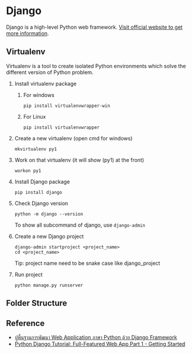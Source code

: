 # Django

Django is a high-level Python web framework. [Visit official website to get more information](https://www.djangoproject.com/).

## Virtualenv

Virtualenv is a tool to create isolated Python environments which solve the different version of Python problem.

1. Install virtualenv package

   1. For windows

      ```
      pip install virtualenvwrapper-win
      ```

   2. For Linux
      ```
      pip install virtualenvwrapper
      ```

2. Create a new virtualenv (open cmd for windows)

   ```
   mkvirtualenv py1
   ```

3. Work on that virtualenv (it will show (py1) at the front)

   ```
   workon py1
   ```

4. Install Django package

   ```
   pip install django
   ```

5. Check Django version

   ```
   python -m django --version
   ```

   To show all subcommand of django, use `django-admin`

6. Create a new Django project

   ```
   django-admin startproject <project_name>
   cd <project_name>
   ```

   Tip: project name need to be snake case like django_project

7. Run project
   ```
   python manage.py runserver
   ```

## Folder Structure

## Reference

- [ปูพื้นฐานการพัฒนา Web Application ภาษา Python ด้วย Django Framework](https://kongruksiamza.medium.com/ปูพื้นฐานการพัฒนา-web-application-กับภาษา-python-ด้วย-django-framework-9d3b7f48718a)
- [Python Django Tutorial: Full-Featured Web App Part 1 - Getting Started](https://www.youtube.com/watch?v=UmljXZIypDc)
